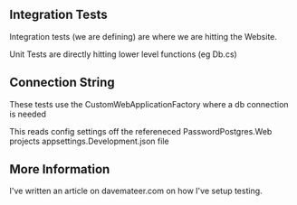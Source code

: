﻿## Integration Tests

Integration tests (we are defining) are where we are hitting the Website.

Unit Tests are directly hitting lower level functions (eg Db.cs)

## Connection String

These tests use the CustomWebApplicationFactory where a db connection is needed

This reads config settings off the refereneced PasswordPostgres.Web projects appsettings.Development.json file

## More Information

I've written an article on davemateer.com on how I've setup testing.
